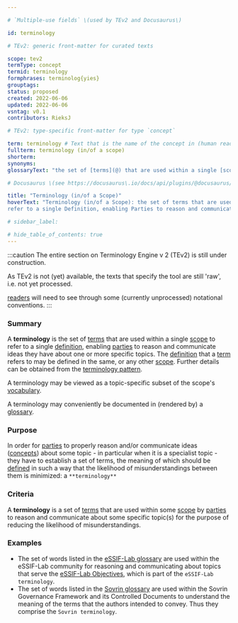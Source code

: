 ```yaml
---

# `Multiple-use fields` \(used by TEv2 and Docusaurus\)

id: terminology

# TEv2: generic front-matter for curated texts

scope: tev2
termType: concept
termid: terminology
formphrases: terminolog{yies}
grouptags:
status: proposed
created: 2022-06-06
updated: 2022-06-06
vsntag: v0.1
contributors: RieksJ

# TEv2: type-specific front-matter for type `concept`

term: terminology # Text that is the name of the concept in (human readable) texts.
fullterm: terminology (in/of a scope)
shorterm:
synonyms:
glossaryText: "the set of [terms](@) that are used within a single [scope](@) to refer to a single [definition](@), enabling [parties](@) to reason and communicate ideas they have about one or more specific topics."

# Docusaurus \(see https://docusaurus\.io/docs/api/plugins/@docusaurus/plugin-content-docs#markdown-front-matter\):

title: "Terminology (in/of a Scope)"
hoverText: "Terminology (in/of a Scope): the set of terms that are used within a single Scope to
refer to a single Definition, enabling Parties to reason and communicate ideas they have about one or more specific topics."

# sidebar_label:

# hide_table_of_contents: true
---
```


:::caution
The entire section on Terminology Engine v 2 (TEv2) is still under construction.

As TEv2 is not (yet) available, the texts that specify the tool are still 'raw', i.e. not yet
processed.

[readers](@) will need to see through some (currently unprocessed) notational
conventions.
:::

### Summary

A **terminology** is the set of [terms](@) that are used within a single [scope](@) to refer to a
single [definition](@), enabling [parties](@) to reason and communicate ideas they have about one or
more specific topics. The [definition](@) that a [term](@) refers to may be defined in the same, or
any other [scope](@). Further details can be obtained from
the [terminology pattern](pattern-terminology@).

A terminology may be viewed as a topic-specific subset of the scope's [vocabulary](@).

A terminology may conveniently be documented in (rendered by) a [glossary](@).

### Purpose

In order for [parties](@) to properly reason and/or communicate ideas ([concepts](@)) about some
topic - in particular when it is a specialist topic - they have to establish a set of terms, the
meaning of which should be [defined](@) in such a way that the likelihood of misunderstandings
between them is minimized: a `**terminology**`

### Criteria

A **terminology** is a set of [terms](@) that are used within some [scope](@) by [parties](@) to
reason and communicate about some specific topic(s) for the purpose of reducing the likelihood of
misunderstandings.

### Examples

- The set of words listed in the [eSSIF-Lab glossary](../essifLab-glossary) are used within the
  eSSIF-Lab community for reasoning and communicating about topics that serve
  the [eSSIF-Lab Objectives](../essifLab-objectives), which is part of the `eSSIF-Lab terminology`.
- The set of words listed in the [Sovrin glossary](https://sovrin.org/library/glossary/) are used
  within the Sovrin Governance Framework and its Controlled Documents to understand the meaning of
  the terms that the authors intended to convey. Thus they comprise the `Sovrin terminology`.